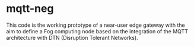 # mqtt-neg

This code is the working prototype of a near-user edge gateway with the aim to define a Fog computing node based on the integration of the MQTT architecture with DTN (Disruption Tolerant Networks).

